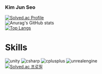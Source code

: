 ### Kim Jun Seo
[![Solved.ac Profile](http://mazassumnida.wtf/api/v2/generate_badge?boj=k99812)](https://solved.ac/k99812/)
<br/>
![Anurag's GitHub stats](https://github-readme-stats.vercel.app/api?username=k99812&show_icons=true&theme=dark)
<br/>
[![Top Langs](https://github-readme-stats.vercel.app/api/top-langs/?username=k99812&layout=donut)](https://github.com/anuraghazra/github-readme-stats)

# Skills
![unity](https://img.shields.io/badge/unity-000000.svg?&style=for-the-badge&logo=unity&logoColor=#000000)
![csharp](https://img.shields.io/badge/csharp-512BD4.svg?&style=for-the-badge&logo=csharp&logoColor=#512BD4)
![cplusplus](https://img.shields.io/badge/cplusplus-00599C.svg?&style=for-the-badge&logo=cplusplus&logoColor=#00599C)
![unrealengine](https://img.shields.io/badge/unrealengine-0E1128.svg?&style=for-the-badge&logo=unrealengine&logoColor=#0E1128)
<br/>
[![Solved.ac 프로필](http://mazassumnida.wtf/api/mini/generate_badge?boj=k99812)](https://solved.ac/k99812)

<!--
**k99812/k99812** is a ✨ _special_ ✨ repository because its `README.md` (this file) appears on your GitHub profile.

